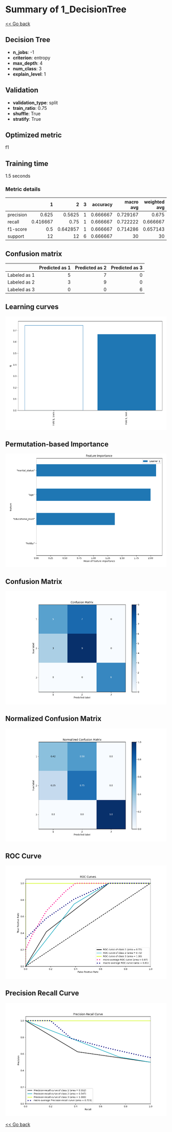 # Summary of 1_DecisionTree

[<< Go back](../README.md)


## Decision Tree
- **n_jobs**: -1
- **criterion**: entropy
- **max_depth**: 4
- **num_class**: 3
- **explain_level**: 1

## Validation
 - **validation_type**: split
 - **train_ratio**: 0.75
 - **shuffle**: True
 - **stratify**: True

## Optimized metric
f1

## Training time

1.5 seconds

### Metric details
|           |         1 |         2 |   3 |   accuracy |   macro avg |   weighted avg |   logloss |
|:----------|----------:|----------:|----:|-----------:|------------:|---------------:|----------:|
| precision |  0.625    |  0.5625   |   1 |   0.666667 |    0.729167 |       0.675    |  0.557999 |
| recall    |  0.416667 |  0.75     |   1 |   0.666667 |    0.722222 |       0.666667 |  0.557999 |
| f1-score  |  0.5      |  0.642857 |   1 |   0.666667 |    0.714286 |       0.657143 |  0.557999 |
| support   | 12        | 12        |   6 |   0.666667 |   30        |      30        |  0.557999 |


## Confusion matrix
|              |   Predicted as 1 |   Predicted as 2 |   Predicted as 3 |
|:-------------|-----------------:|-----------------:|-----------------:|
| Labeled as 1 |                5 |                7 |                0 |
| Labeled as 2 |                3 |                9 |                0 |
| Labeled as 3 |                0 |                0 |                6 |

## Learning curves
![Learning curves](learning_curves.png)

## Permutation-based Importance
![Permutation-based Importance](permutation_importance.png)
## Confusion Matrix

![Confusion Matrix](confusion_matrix.png)


## Normalized Confusion Matrix

![Normalized Confusion Matrix](confusion_matrix_normalized.png)


## ROC Curve

![ROC Curve](roc_curve.png)


## Precision Recall Curve

![Precision Recall Curve](precision_recall_curve.png)



[<< Go back](../README.md)

